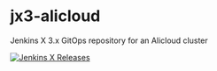 # jx3-alicloud

Jenkins X 3.x GitOps repository for an Alicloud cluster
        
[![Jenkins X Releases](https://img.shields.io/badge/Jenkins%20X-Releases-blue)](docs/README.md)
